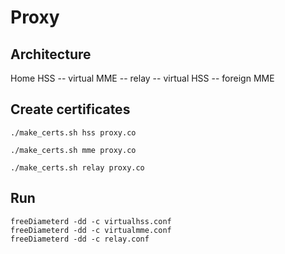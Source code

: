 # Proxy

## Architecture

Home HSS -- virtual MME -- relay -- virtual HSS -- foreign MME

## Create certificates

```
./make_certs.sh hss proxy.co

./make_certs.sh mme proxy.co

./make_certs.sh relay proxy.co
```

## Run

```
freeDiameterd -dd -c virtualhss.conf
freeDiameterd -dd -c virtualmme.conf
freeDiameterd -dd -c relay.conf
```
